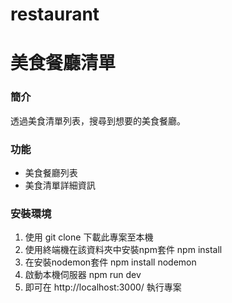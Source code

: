 # restaurant
<h1>美食餐廳清單</h1>

<h3>簡介</h3>
<p>透過美食清單列表，搜尋到想要的美食餐廳。</p>

<h3>功能</h3>
<ul>
<li>美食餐廳列表</li>
<li>美食清單詳細資訊</li>
</ul>

<h3>安裝環境</h3>
<ol>
<li>使用 git clone 下載此專案至本機</li>
<li>使用終端機在該資料夾中安裝npm套件 npm install</li>
<li>在安裝nodemon套件 npm install nodemon</li>
<li>啟動本機伺服器 npm run dev</li>
<li>即可在 http://localhost:3000/ 執行專案</li>
</ol>